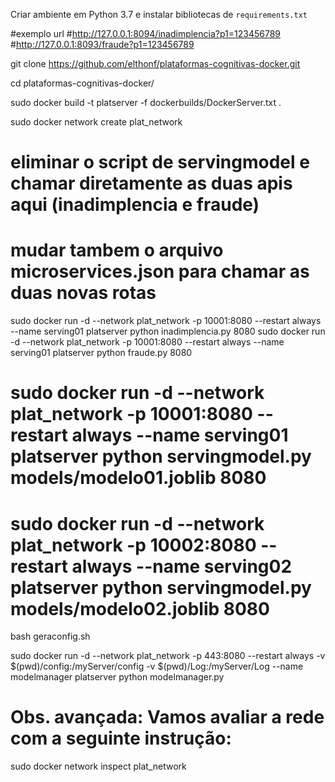 Criar ambiente em Python 3.7 e instalar bibliotecas de `requirements.txt`

#exemplo url
#http://127.0.0.1:8094/inadimplencia?p1=123456789
#http://127.0.0.1:8093/fraude?p1=123456789


git clone https://github.com/elthonf/plataformas-cognitivas-docker.git

cd plataformas-cognitivas-docker/

sudo docker build -t platserver -f dockerbuilds/DockerServer.txt .

sudo docker network create plat_network 

# eliminar o script de servingmodel e chamar diretamente as duas apis aqui (inadimplencia e fraude)
# mudar tambem o arquivo microservices.json para chamar as duas novas rotas

sudo docker run -d --network plat_network -p 10001:8080 --restart always --name serving01 platserver python inadimplencia.py 8080
sudo docker run -d --network plat_network -p 10001:8080 --restart always --name serving01 platserver python fraude.py 8080

# sudo docker run -d --network plat_network -p 10001:8080 --restart always --name serving01 platserver python servingmodel.py models/modelo01.joblib 8080
# sudo docker run -d --network plat_network -p 10002:8080 --restart always --name serving02 platserver python servingmodel.py models/modelo02.joblib 8080


bash geraconfig.sh

sudo docker run -d --network plat_network -p 443:8080 --restart always -v $(pwd)/config:/myServer/config -v $(pwd)/Log:/myServer/Log --name modelmanager platserver python modelmanager.py

# Obs. avançada: Vamos avaliar a rede com a seguinte instrução:
sudo docker network inspect plat_network
